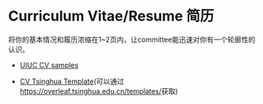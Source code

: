 # Curriculum Vitae/Resume 简历

将你的基本情况和履历浓缩在1~2页内，让committee能迅速对你有一个轮廓性的认识。

- [UIUC CV samples](https://grad.illinois.edu/sites/default/files/pdfs/cvsamples.pdf)

- [CV Tsinghua Template](https://github.com/K-Wu/CV-tsinghua-template)(可以通过<https://overleaf.tsinghua.edu.cn/templates/>获取)